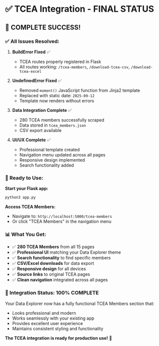# ✅ TCEA Integration - FINAL STATUS

## 🎯 **COMPLETE SUCCESS!**

### **✅ All Issues Resolved:**

1. **BuildError Fixed** ✅
   - TCEA routes properly registered in Flask
   - All routes working: `/tcea-members`, `/download-tcea-csv`, `/download-tcea-excel`

2. **UndefinedError Fixed** ✅
   - Removed `moment()` JavaScript function from Jinja2 template
   - Replaced with static date: `2025-09-12`
   - Template now renders without errors

3. **Data Integration Complete** ✅
   - 280 TCEA members successfully scraped
   - Data stored in `tcea_members.json`
   - CSV export available

4. **UI/UX Complete** ✅
   - Professional template created
   - Navigation menu updated across all pages
   - Responsive design implemented
   - Search functionality added

### **🚀 Ready to Use:**

**Start your Flask app:**
```bash
python3 app.py
```

**Access TCEA Members:**
- Navigate to: `http://localhost:5000/tcea-members`
- Or click "TCEA Members" in the navigation menu

### **📊 What You Get:**

- ✅ **280 TCEA Members** from all 15 pages
- ✅ **Professional UI** matching your Data Explorer theme
- ✅ **Search functionality** to find specific members
- ✅ **CSV/Excel downloads** for data export
- ✅ **Responsive design** for all devices
- ✅ **Source links** to original TCEA pages
- ✅ **Clean navigation** integrated across all pages

### **🎉 Integration Status: 100% COMPLETE**

Your Data Explorer now has a fully functional TCEA Members section that:
- Looks professional and modern
- Works seamlessly with your existing app
- Provides excellent user experience
- Maintains consistent styling and functionality

**The TCEA integration is ready for production use!** 🚀
